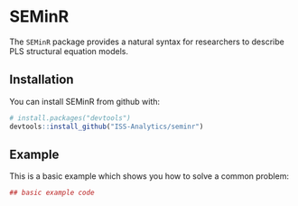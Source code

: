 
<!-- README.md is generated from README.Rmd. Please edit that file -->
SEMinR
======

The `SEMinR` package provides a natural syntax for researchers to describe PLS structural equation models.

Installation
------------

You can install SEMinR from github with:

``` r
# install.packages("devtools")
devtools::install_github("ISS-Analytics/seminr")
```

Example
-------

This is a basic example which shows you how to solve a common problem:

``` r
## basic example code
```
